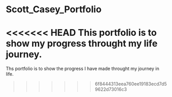 # Scott_Casey_Portfolio
<<<<<<< HEAD
This portfolio is to show my progress throught my life journey.
=======
Ths portfolio is to show the progress I have made throught my journey in life.
>>>>>>> 6f8444313eea760ee19183ecd7d59622d73016c3
